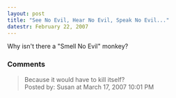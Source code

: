 ```yaml
---
layout: post
title: "See No Evil, Hear No Evil, Speak No Evil..."
datestr: February 22, 2007
---
```


Why isn't there a "Smell No Evil" monkey?

### Comments

<blockquote>
Because it would have to kill itself?
<div class="post-meta">Posted by: Susan at March 17, 2007 10:01 PM</div> </blockquote>


